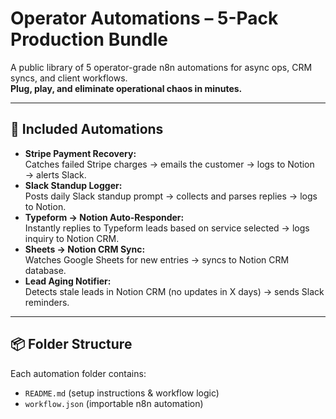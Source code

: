 # Operator Automations – 5-Pack Production Bundle

A public library of 5 operator-grade n8n automations for async ops, CRM syncs, and client workflows.  
**Plug, play, and eliminate operational chaos in minutes.**

---

## 🚀 Included Automations

- **Stripe Payment Recovery:**  
  Catches failed Stripe charges → emails the customer → logs to Notion → alerts Slack.
- **Slack Standup Logger:**  
  Posts daily Slack standup prompt → collects and parses replies → logs to Notion.
- **Typeform → Notion Auto-Responder:**  
  Instantly replies to Typeform leads based on service selected → logs inquiry to Notion CRM.
- **Sheets → Notion CRM Sync:**  
  Watches Google Sheets for new entries → syncs to Notion CRM database.
- **Lead Aging Notifier:**  
  Detects stale leads in Notion CRM (no updates in X days) → sends Slack reminders.

---

## 📦 Folder Structure

Each automation folder contains:
- `README.md` (setup instructions & workflow logic)
- `workflow.json` (importable n8n automation)